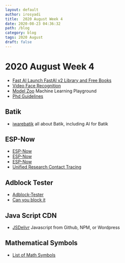 ```yaml
---
layout: default
author: irosyadi
title:  2020 August Week 4
date: 2020-08-23 04:36:32
path: /blog
category: blog
tags: 2020 August
draft: false
---
```


# 2020 August Week 4

- [Fast AI Launch FastAI v2 Library and Free Books](https://www.fast.ai/2020/08/21/fastai2-launch/)
- [Video Face Recognition](https://roundbit.tech/w/video-face-recognition/)
- [Model Zoo](https://modelzoo.dev/) Machine Learning Playground
- [Phd Guidelines](https://docs.google.com/document/d/11D3kHElzS2HQxTwPqcaTnU5HCJ8WGE5brTXI4KLf4dM/preview?pru=AAABdEuvtyI*GzkahQDc6258ENvVeY5r0w)

## Batik
- [iwarebatik](https://www.iwarebatik.org/) all about Batik, including AI for Batik

## ESP-Now

- [ESP-Now](https://www.survivingwithandroid.com/esp-now-esp32-esp8266/)
- [ESP-Now](https://randomnerdtutorials.com/esp-now-two-way-communication-esp32/)
- [ESP-Now](https://techtutorialsx.com/2019/10/20/esp32-getting-started-with-esp-now/)
- [Unified Research Contact Tracing](https://docs.google.com/document/d/16Kh4_Q_tmyRh0-v452wiul9oQAiTRj8AdZ5vcOJum9Y/edit?ts=5e801c37#)

## Adblock Tester
- [Adblock-Tester](https://adblock-tester.com/)
- [Can you block it](https://canyoublockit.com/testing/)

## Java Script CDN
- [JSDelivr](https://www.jsdelivr.com) Javascript from Github, NPM, or Wordpress

## Mathematical Symbols
- [List of Math Symbols](https://mathvault.ca/hub/higher-math/math-symbols)



